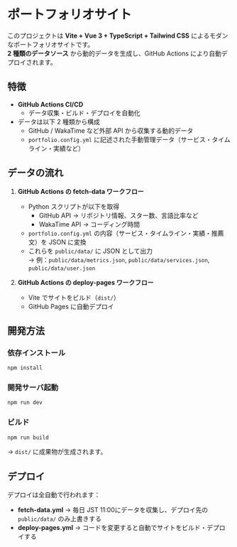 # ポートフォリオサイト

このプロジェクトは **Vite + Vue 3 + TypeScript + Tailwind CSS** によるモダンなポートフォリオサイトです。  
**2 種類のデータソース** から動的データを生成し、GitHub Actions により自動デプロイされます。

## 特徴

- **GitHub Actions CI/CD**
  - データ収集・ビルド・デプロイを自動化
- データは以下 2 種類から構成
  - GitHub / WakaTime など外部 API から収集する動的データ
  - `portfolio.config.yml` に記述された手動管理データ（サービス・タイムライン・実績など）

## データの流れ

1. **GitHub Actions の fetch-data ワークフロー**
   - Python スクリプトが以下を取得
     - GitHub API → リポジトリ情報、スター数、言語比率など
     - WakaTime API → コーディング時間
   - `portfolio.config.yml` の内容（サービス・タイムライン・実績・推薦文）を JSON に変換
   - これらを `public/data/` に JSON として出力  
     → 例：`public/data/metrics.json`, `public/data/services.json`, `public/data/user.json`

2. **GitHub Actions の deploy-pages ワークフロー**
   - Vite でサイトをビルド（`dist/`）
   - GitHub Pages に自動デプロイ

## 開発方法

### 依存インストール

```bash
npm install
```

### 開発サーバ起動

```bash
npm run dev
```

### ビルド

```bash
npm run build
```

→ `dist/` に成果物が生成されます。

## デプロイ

デプロイは全自動で行われます：

- **fetch-data.yml** → 毎日 JST 11:00にデータを収集し、デプロイ先の`public/data/` のみ上書きする
- **deploy-pages.yml** → コードを変更すると自動でサイトをビルド・デプロイする
